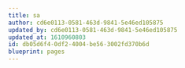 ```yaml
---
title: sa
author: cd6e0113-0581-463d-9841-5e46ed105875
updated_by: cd6e0113-0581-463d-9841-5e46ed105875
updated_at: 1610960803
id: db05d6f4-0df2-4004-be56-3002fd370b6d
blueprint: pages
---
```

